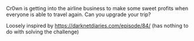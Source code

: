 Cr0wn is getting into the airline business to make some sweet profits when everyone is able to travel again. Can you upgrade your trip?

Loosely inspired by https://darknetdiaries.com/episode/84/ (has nothing to do with solving the challenge)
